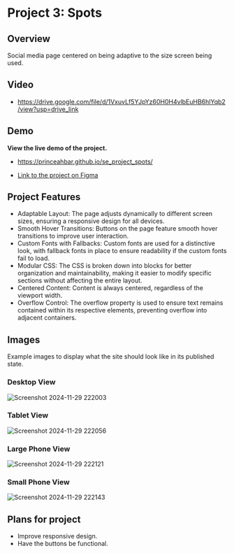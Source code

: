 # Project 3: Spots

## Overview  

Social media page centered on being adaptive to the size screen being used.

## Video

* https://drive.google.com/file/d/1VxuvLf5YJpYz60H0H4vlbEuHB6hlYqb2/view?usp=drive_link

## Demo

**View the live demo of the project.**
  * https://princeahbar.github.io/se_project_spots/

  * [Link to the project on Figma](https://www.figma.com/file/BBNm2bC3lj8QQMHlnqRsga/Sprint-3-Project-%E2%80%94-Spots?type=design&node-id=2%3A60&mode=design&t=afgNFybdorZO6cQo-1)
  
## Project Features

- Adaptable Layout: The page adjusts dynamically to different screen sizes, ensuring a responsive design for all devices.
- Smooth Hover Transitions: Buttons on the page feature smooth hover transitions to improve user interaction.
- Custom Fonts with Fallbacks: Custom fonts are used for a distinctive look, with fallback fonts in place to ensure readability if the custom fonts fail to load.
- Modular CSS: The CSS is broken down into blocks for better organization and maintainability, making it easier to modify specific sections without affecting the entire layout.
- Centered Content: Content is always centered, regardless of the viewport width.
- Overflow Control: The overflow property is used to ensure text remains contained within its respective elements, preventing overflow into adjacent containers.


  
## Images  
Example images to display what the site should look like in its published state.

### Desktop View
 
![Screenshot 2024-11-29 222003](https://github.com/user-attachments/assets/c9c7b267-754d-4067-8390-9a12892f4b44)

### Tablet View
  
![Screenshot 2024-11-29 222056](https://github.com/user-attachments/assets/61235cb3-905a-4d8c-ae75-e6f1a29e1279)

### Large Phone View
  
![Screenshot 2024-11-29 222121](https://github.com/user-attachments/assets/a6353b05-8984-4681-a503-853741938960)

### Small Phone View

![Screenshot 2024-11-29 222143](https://github.com/user-attachments/assets/33fa3000-d263-4773-8ba6-e5a71bf5feac)

## Plans for project

- Improve responsive design.
- Have the buttons be functional.
